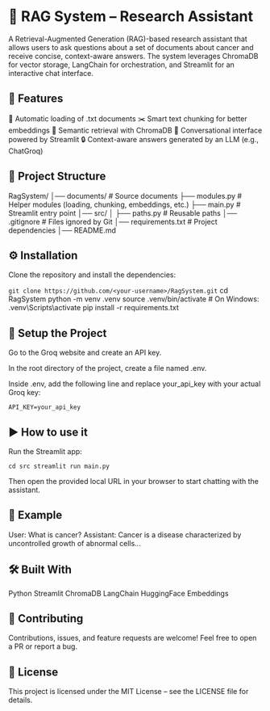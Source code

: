 # 📘 RAG System – Research Assistant

A Retrieval-Augmented Generation (RAG)-based research assistant that allows users to ask questions about a set of documents about cancer and receive concise, context-aware answers.
The system leverages ChromaDB for vector storage, LangChain for orchestration, and Streamlit for an interactive chat interface.

## 🚀 Features

📂 Automatic loading of .txt documents
✂️ Smart text chunking for better embeddings
🧠 Semantic retrieval with ChromaDB
💬 Conversational interface powered by Streamlit
🔒 Context-aware answers generated by an LLM (e.g., ChatGroq)

## 📂 Project Structure

RagSystem/ 
│── documents/             # Source documents
├── modules.py             # Helper modules (loading, chunking, embeddings, etc.)
├── main.py                # Streamlit entry point
│── src/
│   ├── paths.py           # Reusable paths
│── .gitignore             # Files ignored by Git
│── requirements.txt       # Project dependencies
│── README.md

## ⚙️ Installation

Clone the repository and install the dependencies:

`git clone https://github.com/<your-username>/RagSystem.git`
cd RagSystem
python -m venv .venv
source .venv/bin/activate   # On Windows: .venv\Scripts\activate
pip install -r requirements.txt

## 🔑 Setup the Project

Go to the Groq website
and create an API key.

In the root directory of the project, create a file named .env.

Inside .env, add the following line and replace your_api_key with your actual Groq key:

`API_KEY=your_api_key`


## ▶️ How to use it

Run the Streamlit app:

`cd src
streamlit run main.py`

Then open the provided local URL in your browser to start chatting with the assistant.

## 📖 Example

User: What is cancer?
Assistant: Cancer is a disease characterized by uncontrolled growth of abnormal cells...

## 🛠️ Built With

Python
Streamlit
ChromaDB
LangChain
HuggingFace Embeddings

## 🤝 Contributing

Contributions, issues, and feature requests are welcome!
Feel free to open a PR or report a bug.

## 📜 License

This project is licensed under the MIT License – see the LICENSE
 file for details.